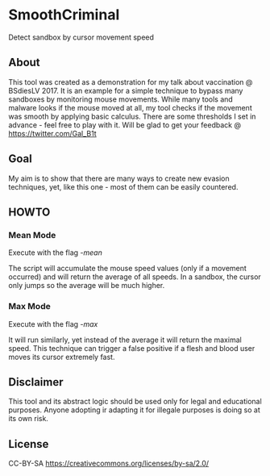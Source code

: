 # SmoothCriminal
Detect sandbox by cursor movement speed

## About
This tool was created as a demonstration for my talk about vaccination @ BSdiesLV 2017.
It is an example for a simple technique to bypass many sandboxes by monitoring mouse movements.
While many tools and malware looks if the mouse moved at all, my tool checks if the movement was smooth by applying basic calculus.
There are some thresholds I set in advance - feel free to play with it.
Will be glad to get your feedback @ https://twitter.com/Gal_B1t

## Goal
My aim is to show that there are many ways to create new evasion techniques, yet, like this one - most of them can be easily countered.

## HOWTO
### Mean Mode
Execute with the flag *-mean*

The script will accumulate the mouse speed values (only if a movement occurred) and will return the average of all speeds.
In a sandbox, the cursor only jumps so the average will be much higher.

### Max Mode
Execute with the flag *-max*

It will run similarly, yet instead of the average it will return the maximal speed.
This technique can trigger a false positive if a flesh and blood user moves its cursor extremely fast.

## Disclaimer
This tool and its abstract logic should be used only for legal and educational purposes.
Anyone adopting ir adapting it for illegale purposes is doing so at its own risk.

## License
CC-BY-SA
https://creativecommons.org/licenses/by-sa/2.0/
